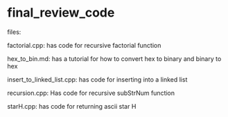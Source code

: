 # final_review_code

files:


factorial.cpp: has code for recursive factorial function

hex_to_bin.md: has a tutorial for how to convert hex to binary and binary to hex

insert_to_linked_list.cpp: has code for inserting into a linked list

recursion.cpp: Has code for recursive subStrNum function

starH.cpp: has code for returning ascii star H


